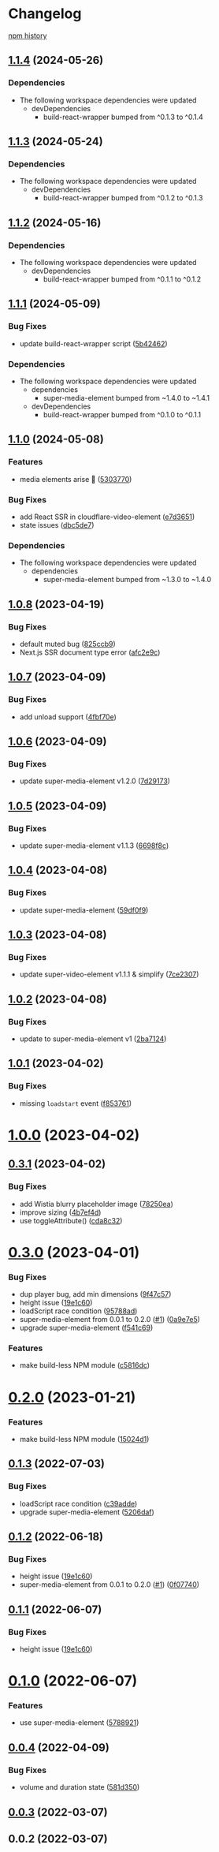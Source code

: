 # Changelog

[npm history][1]

[1]: https://www.npmjs.com/package/wistia-video-element?activeTab=versions


## [1.1.4](https://github.com/muxinc/media-elements/compare/wistia-video-element@1.1.3...wistia-video-element@1.1.4) (2024-05-26)


### Dependencies

* The following workspace dependencies were updated
  * devDependencies
    * build-react-wrapper bumped from ^0.1.3 to ^0.1.4

## [1.1.3](https://github.com/muxinc/media-elements/compare/wistia-video-element@1.1.2...wistia-video-element@1.1.3) (2024-05-24)


### Dependencies

* The following workspace dependencies were updated
  * devDependencies
    * build-react-wrapper bumped from ^0.1.2 to ^0.1.3

## [1.1.2](https://github.com/muxinc/media-elements/compare/wistia-video-element@1.1.1...wistia-video-element@1.1.2) (2024-05-16)


### Dependencies

* The following workspace dependencies were updated
  * devDependencies
    * build-react-wrapper bumped from ^0.1.1 to ^0.1.2

## [1.1.1](https://github.com/muxinc/media-elements/compare/wistia-video-element@1.1.0...wistia-video-element@1.1.1) (2024-05-09)


### Bug Fixes

* update build-react-wrapper script ([5b42462](https://github.com/muxinc/media-elements/commit/5b42462794192a19b730e7aaabba5646300f0a05))


### Dependencies

* The following workspace dependencies were updated
  * dependencies
    * super-media-element bumped from ~1.4.0 to ~1.4.1
  * devDependencies
    * build-react-wrapper bumped from ^0.1.0 to ^0.1.1

## [1.1.0](https://github.com/muxinc/media-elements/compare/wistia-video-element-v1.0.9...wistia-video-element@1.1.0) (2024-05-08)


### Features

* media elements arise 🌱 ([5303770](https://github.com/muxinc/media-elements/commit/530377067b9d87b464b3c4eadc93c6b210deac56))


### Bug Fixes

* add React SSR in cloudflare-video-element ([e7d3651](https://github.com/muxinc/media-elements/commit/e7d36517ce2682a6642e3dbcb2e48875678d53bd))
* state issues ([dbc5de7](https://github.com/muxinc/media-elements/commit/dbc5de783596dec7b816b7cd09790e363a5a682f))


### Dependencies

* The following workspace dependencies were updated
  * dependencies
    * super-media-element bumped from ~1.3.0 to ~1.4.0


## [1.0.8](https://github.com/luwes/wistia-video-element/compare/v1.0.7...v1.0.8) (2023-04-19)


### Bug Fixes

* default muted bug ([825ccb9](https://github.com/luwes/wistia-video-element/commit/825ccb9e25e348ba3613fc2beaed36746e6e60cc))
* Next.js SSR document type error ([afc2e9c](https://github.com/luwes/wistia-video-element/commit/afc2e9cd7f92e3e7db98a46750f214fe81354500))



## [1.0.7](https://github.com/luwes/wistia-video-element/compare/v1.0.6...v1.0.7) (2023-04-09)


### Bug Fixes

* add unload support ([4fbf70e](https://github.com/luwes/wistia-video-element/commit/4fbf70e351c6e4c0157a842eaa0c6d44e3cf2f53))



## [1.0.6](https://github.com/luwes/wistia-video-element/compare/v1.0.5...v1.0.6) (2023-04-09)


### Bug Fixes

* update super-media-element v1.2.0 ([7d29173](https://github.com/luwes/wistia-video-element/commit/7d2917312d112c5876834c7eebf5d217b9cab88c))



## [1.0.5](https://github.com/luwes/wistia-video-element/compare/v1.0.4...v1.0.5) (2023-04-09)


### Bug Fixes

* update super-media-element v1.1.3 ([6698f8c](https://github.com/luwes/wistia-video-element/commit/6698f8caf797e9579e8c696bd1189b4127fe1402))



## [1.0.4](https://github.com/luwes/wistia-video-element/compare/v1.0.3...v1.0.4) (2023-04-08)


### Bug Fixes

* update super-media-element ([59df0f9](https://github.com/luwes/wistia-video-element/commit/59df0f96a304dcefd9da3d36fe900c0e02a7b41c))



## [1.0.3](https://github.com/luwes/wistia-video-element/compare/v1.0.2...v1.0.3) (2023-04-08)


### Bug Fixes

* update super-video-element v1.1.1 & simplify ([7ce2307](https://github.com/luwes/wistia-video-element/commit/7ce2307b87065d89531553df090343fa6f524f1a))



## [1.0.2](https://github.com/luwes/wistia-video-element/compare/v1.0.1...v1.0.2) (2023-04-08)


### Bug Fixes

* update to super-media-element v1 ([2ba7124](https://github.com/luwes/wistia-video-element/commit/2ba71243fcd0f806ff892f722d7dcfd8771085cb))



## [1.0.1](https://github.com/luwes/wistia-video-element/compare/v1.0.0...v1.0.1) (2023-04-02)


### Bug Fixes

* missing `loadstart` event ([f853761](https://github.com/luwes/wistia-video-element/commit/f8537619f70e35e3f60c13805626ad9d725d504d))



# [1.0.0](https://github.com/luwes/wistia-video-element/compare/v0.3.1...v1.0.0) (2023-04-02)



## [0.3.1](https://github.com/luwes/wistia-video-element/compare/v0.3.0...v0.3.1) (2023-04-02)


### Bug Fixes

* add Wistia blurry placeholder image ([78250ea](https://github.com/luwes/wistia-video-element/commit/78250ea961c4b23d8b474a40ab8000e10c56a9b2))
* improve sizing ([4b7ef4d](https://github.com/luwes/wistia-video-element/commit/4b7ef4dea348ded5ef46ce26da77711af66c03ce))
* use toggleAttribute() ([cda8c32](https://github.com/luwes/wistia-video-element/commit/cda8c322d8597a802b9ec1f0d7bb6d91f0373b78))



# [0.3.0](https://github.com/luwes/wistia-video-element/compare/v0.1.0...v0.3.0) (2023-04-01)


### Bug Fixes

* dup player bug, add min dimensions ([9f47c57](https://github.com/luwes/wistia-video-element/commit/9f47c570415f3fafd66b059bf8259c7c4bc4ee46))
* height issue ([19e1c60](https://github.com/luwes/wistia-video-element/commit/19e1c60943039fb5778e7e46d09e78338382e92f))
* loadScript race condition ([95788ad](https://github.com/luwes/wistia-video-element/commit/95788adce62bca68583be694edfcb39fc74f0ca3))
* super-media-element from 0.0.1 to 0.2.0 ([#1](https://github.com/luwes/wistia-video-element/issues/1)) ([0a9e7e5](https://github.com/luwes/wistia-video-element/commit/0a9e7e57aad66e05072350c0e801bbd503fbbd34))
* upgrade super-media-element ([f541c69](https://github.com/luwes/wistia-video-element/commit/f541c69abba230c42e51706125909ada6ae23a5b))


### Features

* make build-less NPM module ([c5816dc](https://github.com/luwes/wistia-video-element/commit/c5816dc68da56c395f1955ab4ed4108afc57e40f))



# [0.2.0](https://github.com/luwes/wistia-video-element/compare/v0.1.3...v0.2.0) (2023-01-21)


### Features

* make build-less NPM module ([15024d1](https://github.com/luwes/wistia-video-element/commit/15024d1a26723c728c85694a3eabe989b7c57097))



## [0.1.3](https://github.com/luwes/wistia-video-element/compare/v0.1.2...v0.1.3) (2022-07-03)


### Bug Fixes

* loadScript race condition ([c39adde](https://github.com/luwes/wistia-video-element/commit/c39adde05cdaa67d448fd31e1236abe6ce6c24a5))
* upgrade super-media-element ([5206daf](https://github.com/luwes/wistia-video-element/commit/5206daf2ebf92787f3fb5e79742e7303981105e1))



## [0.1.2](https://github.com/luwes/wistia-video-element/compare/v0.1.0...v0.1.2) (2022-06-18)


### Bug Fixes

* height issue ([19e1c60](https://github.com/luwes/wistia-video-element/commit/19e1c60943039fb5778e7e46d09e78338382e92f))
* super-media-element from 0.0.1 to 0.2.0 ([#1](https://github.com/luwes/wistia-video-element/issues/1)) ([0f07740](https://github.com/luwes/wistia-video-element/commit/0f077401fad1a92424f6591ce7e30490016c7a17))



## [0.1.1](https://github.com/luwes/wistia-video-element/compare/v0.1.0...v0.1.1) (2022-06-07)


### Bug Fixes

* height issue ([19e1c60](https://github.com/luwes/wistia-video-element/commit/19e1c60943039fb5778e7e46d09e78338382e92f))



# [0.1.0](https://github.com/luwes/wistia-video-element/compare/v0.0.4...v0.1.0) (2022-06-07)


### Features

* use super-media-element ([5788921](https://github.com/luwes/wistia-video-element/commit/57889219072ce180ae0abbe9904c2f81ed4067d0))



## [0.0.4](https://github.com/luwes/wistia-video-element/compare/v0.0.3...v0.0.4) (2022-04-09)


### Bug Fixes

* volume and duration state ([581d350](https://github.com/luwes/wistia-video-element/commit/581d350de103ad42926ce36aa9d32dd618b01f6b))



## [0.0.3](https://github.com/luwes/wistia-video-element/compare/v0.0.2...v0.0.3) (2022-03-07)



## 0.0.2 (2022-03-07)
